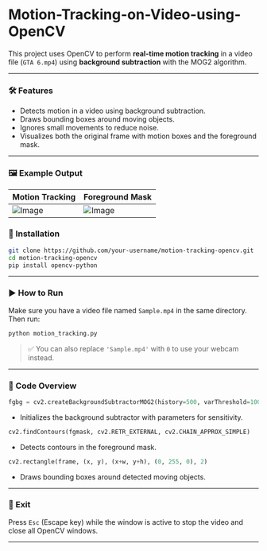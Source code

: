 # Motion-Tracking-on-Video-using-OpenCV

This project uses OpenCV to perform **real-time motion tracking** in a video file (`GTA 6.mp4`) using **background subtraction** with the MOG2 algorithm.

---

### 🛠️ Features

* Detects motion in a video using background subtraction.
* Draws bounding boxes around moving objects.
* Ignores small movements to reduce noise.
* Visualizes both the original frame with motion boxes and the foreground mask.

---

### 🖼️ Example Output

| Motion Tracking                                | Foreground Mask                                |
| ---------------------------------------------- | ---------------------------------------------- |
| ![Image](https://github.com/user-attachments/assets/3d8b4c62-8952-4a6f-8392-1240954ae272)| ![Image](https://github.com/user-attachments/assets/c9976811-f7da-4858-be28-bc5e4c9fbc51)|


### 📁 Installation

```bash
git clone https://github.com/your-username/motion-tracking-opencv.git
cd motion-tracking-opencv
pip install opencv-python
```

---

### ▶️ How to Run

Make sure you have a video file named `Sample.mp4` in the same directory. Then run:

```bash
python motion_tracking.py
```

> ✅ You can also replace `'Sample.mp4'` with `0` to use your webcam instead.

---

### 📄 Code Overview

```python
fgbg = cv2.createBackgroundSubtractorMOG2(history=500, varThreshold=100)
```

* Initializes the background subtractor with parameters for sensitivity.

```python
cv2.findContours(fgmask, cv2.RETR_EXTERNAL, cv2.CHAIN_APPROX_SIMPLE)
```

* Detects contours in the foreground mask.

```python
cv2.rectangle(frame, (x, y), (x+w, y+h), (0, 255, 0), 2)
```

* Draws bounding boxes around detected moving objects.

---

### 🚪 Exit

Press `Esc` (Escape key) while the window is active to stop the video and close all OpenCV windows.

---

